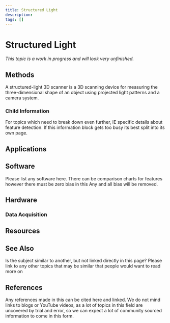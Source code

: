 ```yaml
---
title: Structured Light
description: 
tags: []
---
```


# Structured Light

*This topic is a work in progress and will look very unfinished.*

## Methods

 A structured-light 3D scanner is a 3D scanning device for measuring the three-dimensional shape of an object using projected light patterns and a camera system.

### Child Information

For topics which need to break down even further, IE specific details about feature detection. 
If this information block gets too busy its best split into its own page.

## Applications

## Software

Please list any software here. 
There can be comparison charts for features however there must be zero bias in this 
Any and all bias will be removed.

## Hardware

### Data Acquisition

## Resources

## See Also

Is the subject similar to another, but not linked directly in this page? 
Please link to any other topics that may be similar that people would want to read more on

## References

Any references made in this can be cited here and linked. 
We do not mind links to blogs or YouTube videos, as a lot of topics in this field are uncovered by trial and error, so we can expect a lot of community sourced information to come in this form.